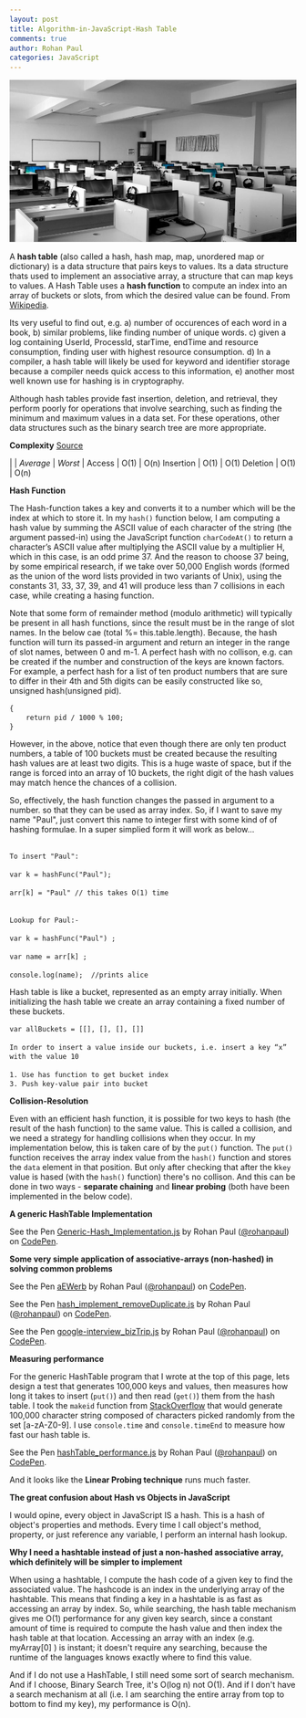 ```yaml
---
layout: post
title: Algorithm-in-JavaScript-Hash Table
comments: true
author: Rohan Paul
categories: JavaScript
---
```

<img src="/images/fulls/Hash-Table-in-JS.jpeg" class="fit image">

A **hash table** (also called a hash, hash map, map, unordered map or dictionary) is a data structure that pairs keys to values. Its a data structure thats used to implement an associative array, a structure that can map keys to values. A Hash Table uses a **hash function** to compute an index into an array of buckets or slots, from which the desired value can be found. From [Wikipedia](https://en.wikipedia.org/wiki/Hash_table).

Its very useful to find out, e.g. a) number of occurences of each word in a book, b) similar problems, like finding number of unique words. c) given a log containing UserId, ProcessId, starTime, endTime and resource consumption, finding user with highest resource consumption. d) In a compiler, a hash table will likely be used for keyword and identifier storage because a compiler needs quick access to this information, e) another most well known use for hashing is in cryptography.

Although hash tables provide fast insertion, deletion, and retrieval, they perform poorly for operations that involve searching, such as finding the minimum and maximum
values in a data set. For these operations, other data structures such as the binary search tree are more appropriate.

**Complexity** [Source](http://bigocheatsheet.com/)

| | _Average_ | _Worst_ |
Access | O(1) | O(n)
Insertion | O(1) | O(1)
Deletion | O(1) | O(n)


**Hash Function**

The Hash-function takes a key and converts it to a number which will be the index at which to store it. In my ``hash()`` function below, I am computing a hash value by summing the ASCII value of each character of the string (the argument passed-in) using the JavaScript function ``charCodeAt()`` to return a character’s ASCII value after multiplying the ASCII value by a multiplier H, which in this case, is an odd prime 37. And the reason to choose 37 being, by some empirical research, if we take over 50,000 English words (formed as the union of the word lists provided in two variants of Unix), using the constants 31, 33, 37, 39, and 41 will produce less than 7 collisions in each case, while creating a hasing function.

Note that some form of remainder method (modulo arithmetic) will typically be present in all hash functions, since the result must be in the range of slot names. In the below cae (total %= this.table.length). Because, the hash function will turn its passed-in argument and return an integer in the range of slot names, between 0 and m-1. A perfect hash with no collison, e.g. can be created if the number and construction of the keys are known factors. For example, a perfect hash for a list of ten product numbers that are sure to differ in their 4th and 5th digits can be easily constructed like so,
unsigned hash(unsigned pid).

```
{
    return pid / 1000 % 100;
}
```

However, in the above, notice that even though there are only ten product numbers, a table of 100 buckets must be created because the resulting hash values are at least two digits. This is a huge waste of space, but if the range is forced into an array of 10 buckets, the right digit of the hash values may match hence the chances of a collision.

So, effectively, the hash function changes the passed in argument to a number. so that they can be used as array index. So, if I want to save my name "Paul", just convert this name to integer first with some kind of of hashing formulae. In a super simplied form it will work as below...

```

To insert "Paul":

var k = hashFunc("Paul");

arr[k] = "Paul" // this takes O(1) time


Lookup for Paul:-

var k = hashFunc("Paul") ;

var name = arr[k] ;

console.log(name);  //prints alice

```

Hash table is like a bucket, represented as an empty array initially. When initializing the hash table we create an array containing a fixed number of these buckets.

```
var allBuckets = [[], [], [], []]

In order to insert a value inside our buckets, i.e. insert a key “x” with the value 10

1. Use has function to get bucket index
3. Push key-value pair into bucket

```

**Collision-Resolution**

Even with an efficient hash function, it is possible for two keys to hash (the result of the hash function) to the same value. This is called a collision, and we need a strategy for handling collisions when they occur. In my implementation below, this is taken care of by the ``put()`` function. The ``put()`` function receives the array index value from the ``hash()`` function and stores the ``data`` element in that position. But only after checking that after the k``key`` value is hased (with the ``hash()`` function) there's no collison. And this can be done in two ways - **separate chaining** and **linear probing** (both have been implemented in the below code).

**A generic HashTable Implementation**

<p data-height="2208" data-theme-id="0" data-slug-hash="PEjwEW" data-default-tab="js" data-user="rohanpaul" data-embed-version="2" data-pen-title="Generic-Hash_Implementation.js" class="codepen">See the Pen <a href="https://codepen.io/rohanpaul/pen/PEjwEW/">Generic-Hash_Implementation.js</a> by Rohan Paul (<a href="https://codepen.io/rohanpaul">@rohanpaul</a>) on <a href="https://codepen.io">CodePen</a>.</p>
<script async src="https://production-assets.codepen.io/assets/embed/ei.js"></script>


**Some very simple application of associative-arrays (non-hashed) in solving common problems**
<p data-height="982" data-theme-id="0" data-slug-hash="aEWerb" data-default-tab="js" data-user="rohanpaul" data-embed-version="2" data-pen-title="aEWerb" class="codepen">See the Pen <a href="https://codepen.io/rohanpaul/pen/aEWerb/">aEWerb</a> by Rohan Paul (<a href="https://codepen.io/rohanpaul">@rohanpaul</a>) on <a href="https://codepen.io">CodePen</a>.</p>
<script async src="https://production-assets.codepen.io/assets/embed/ei.js"></script>

<p data-height="426" data-theme-id="0" data-slug-hash="ZvyGQd" data-default-tab="js" data-user="rohanpaul" data-embed-version="2" data-pen-title="hash_implement_removeDuplicate.js" class="codepen">See the Pen <a href="https://codepen.io/rohanpaul/pen/ZvyGQd/">hash_implement_removeDuplicate.js</a> by Rohan Paul (<a href="https://codepen.io/rohanpaul">@rohanpaul</a>) on <a href="https://codepen.io">CodePen</a>.</p>
<script async src="https://production-assets.codepen.io/assets/embed/ei.js"></script>


<p data-height="1500" data-theme-id="0" data-slug-hash="baRRyp" data-default-tab="js" data-user="rohanpaul" data-embed-version="2" data-pen-title="google-interview_bizTrip.js" class="codepen">See the Pen <a href="https://codepen.io/rohanpaul/pen/baRRyp/">google-interview_bizTrip.js</a> by Rohan Paul (<a href="https://codepen.io/rohanpaul">@rohanpaul</a>) on <a href="https://codepen.io">CodePen</a>.</p>
<script async src="https://production-assets.codepen.io/assets/embed/ei.js"></script>

**Measuring performance**

For the generic HashTable program that I wrote at the top of this page, lets design a test that generates 100,000 keys and values, then measures how long it takes to insert (``put()``) and then read (``get()``) them from the hash table.
I took the ``makeid`` function from [StackOverflow](https://stackoverflow.com/a/1349426/1902852) that would generate 100,000 character string composed of characters picked randomly from the set [a-zA-Z0-9].
I use ``console.time`` and ``console.timeEnd`` to measure how fast our hash table is.


<p data-height="694" data-theme-id="0" data-slug-hash="eyRRqy" data-default-tab="js" data-user="rohanpaul" data-embed-version="2" data-pen-title="hashTable_performance.js" class="codepen">See the Pen <a href="https://codepen.io/rohanpaul/pen/eyRRqy/">hashTable_performance.js</a> by Rohan Paul (<a href="https://codepen.io/rohanpaul">@rohanpaul</a>) on <a href="https://codepen.io">CodePen</a>.</p>
<script async src="https://production-assets.codepen.io/assets/embed/ei.js"></script>

And it looks like the **Linear Probing technique** runs much faster.

         

**The great confusion about Hash vs Objects in JavaScript**

I would opine, every object in JavaScript IS a hash. This is a hash of object's properties and methods. Every time I call object's method, property, or just reference any variable, I perform an internal hash lookup.

**Why I need a hashtable instead of just a non-hashed associative array, which definitely will be simpler to implement**

When using a hashtable, I compute the hash code of a given key to find the associated value. The hashcode is an index in the underlying array of the hashtable. This means that finding a key in a hashtable is as fast as accessing an array by index. So, while searching, the hash table mechanism gives me O(1) performance for any given key search, since a constant amount of time is required to compute the hash value and then index the hash table at that location. Accessing an array with an index (e.g. myArray[0] ) is instant; it doesn't require any searching, because the runtime of the languages knows exactly where to find this value.


And if I do not use a HashTable, I still need some sort of search mechanism. And if I choose, Binary Search Tree, it's  O(log n) not O(1). And if I don't have a search mechanism at all (i.e. I am searching the entire array from top to bottom to find my key), my performance is O(n).
